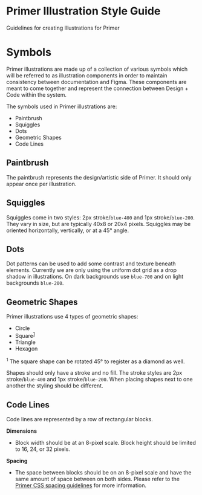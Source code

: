 # Primer Illustration Style Guide

Guidelines for creating Illustrations for Primer

# Symbols

Primer illustrations are made up of a collection of various symbols which will be referred to as illustration components in order to maintain consistency between documentation and Figma. These components are meant to come together and represent the connection between Design + Code within the system. 

The symbols used in Primer illustrations are:

- Paintbrush
- Squiggles
- Dots
- Geometric Shapes
- Code Lines

## Paintbrush

The paintbrush represents the design/artistic side of Primer. It should only appear once per illustration.

## Squiggles

Squiggles come in two styles: 2px stroke/`blue-400` and 1px stroke/`blue-200`. They vary in size, but are typically 40x8 or 20x4 pixels. Squiggles may be oriented horizontally, vertically, or at a 45° angle.

## Dots

Dot patterns can be used to add some contrast and texture beneath elements. Currently we are only using the uniform dot grid as a drop shadow in illustrations. On dark backgrounds use `blue-700` and on light backgrounds `blue-200`.

## Geometric Shapes

Primer illustrations use 4 types of geometric shapes:

- Circle
- Square<sup><a href="#footnote-1">1</a></sup>
- Triangle
- Hexagon

<sup><a name="footnote-1">1</a></sup> The square shape can be rotated 45° to register as a diamond as well.

Shapes should only have a stroke and no fill. The stroke styles are 2px stroke/`blue-400` and 1px stroke/`blue-200`. When placing shapes next to one another the styling should be different.

## Code Lines

Code lines are represented by a row of rectangular blocks.

**Dimensions**

- Block width should be at an 8-pixel scale. Block height should be limited to 16, 24, or 32 pixels.

**Spacing**

- The space between blocks should be on an 8-pixel scale and have the same amount of space between on both sides. Please refer to the [Primer CSS spacing guidelines](https://primer.style/css/support/spacing) for more information.
